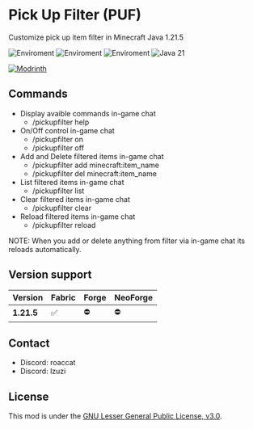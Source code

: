 # Pick Up Filter (PUF)
Customize pick up item filter in Minecraft Java 1.21.5

![Enviroment](https://img.shields.io/badge/Enviroment-Client-purple)
![Enviroment](https://img.shields.io/badge/Enviroment-Server-purple)
![Enviroment](https://img.shields.io/badge/Enviroment-Client%20&%20Server-purple)
![Java 21](https://img.shields.io/badge/Language-Java%2021-orange)

[![Modrinth](https://img.shields.io/modrinth/dt/9VTOF9VP?color=00AF5C&label=downloads&logo=modrinth)](https://modrinth.com/mod/pick-up-filter)

## Commands

- Display avaible commands in-game chat
    - /pickupfilter help
- On/Off control in-game chat
    - /pickupfilter on
    - /pickupfilter off
- Add and Delete filtered items in-game chat
    - /pickupfilter add minecraft:item_name
    - /pickupfilter del minecraft:item_name
- List filtered items in-game chat
    - /pickupfilter list
- Clear filtered items in-game chat
    - /pickupfilter clear
- Reload filtered items in-game chat
    - /pickupfilter reload

NOTE: When you add or delete anything from filter via in-game chat its reloads automatically.

## Version support

| Version                 | Fabric | Forge | NeoForge |
|-------------------------|--------|-------|----------|
| **1.21.5**              | ✅    |   ⛔  |    ⛔    |

## Contact
- Discord: roaccat
- Discord: lzuzi

## License

This mod is under the [GNU Lesser General Public License, v3.0](LICENSE).
